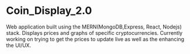# Coin_Display_2.0
Web application built using the MERN(MongoDB,Express, React, Nodejs) stack. Displays prices and graphs of specific cryptocurrencies.
Currently working on trying to get the prices to update live as well as the enhancing the UI/UX.  
